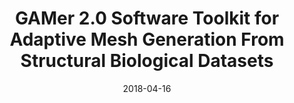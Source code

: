 ---
title: "GAMer 2.0 Software Toolkit for Adaptive Mesh Generation From Structural Biological Datasets"

authors: '<b>C. T. Lee</b>, J. B. Moody, R. E. Amaro, J. A. McCammon, and M. J. Holst.'

type: "Poster"
venue: "Biological Diffusion and Brownian Dynamics Brainstorm 4"

date: 2018-04-16
location: "Heidelberg, Germany"

collection: talks
permalink: /talks/2018-BDBDB4
---